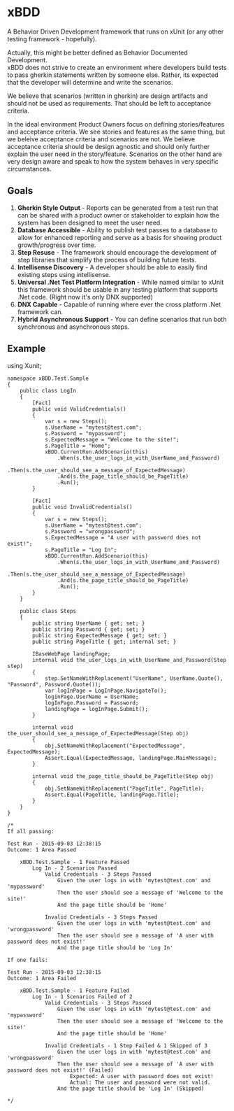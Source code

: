 # xBDD
A Behavior Driven Development framework that runs on xUnit (or any other testing framework - hopefully).

Actually, this might be better defined as Behavior Documented Development.  
xBDD does not strive to create an environment where developers build tests to pass
gherkin statements written by someone else.  Rather, its expected that the developer
will determine and write the scenarios.

We believe that scenarios (written in gherkin) are design artifacts and 
should not be used as requirements.  That should be left to acceptance criteria.

In the ideal environment Product Owners focus on defining stories/features and acceptance criteria.
We see stories and features as the same thing, but we beleive acceptance criteria 
and scenarios are not.  We believe acceptance criteria should be design agnostic and should 
only further explain the user need in the story/feature.  Scenarios on the other
hand are very design aware and speak to how the system behaves in very specific circumstances.

## Goals

1. **Gherkin Style Output** - Reports can be generated from a test run that can be shared 
with a product owner or stakeholder to explain how the system has been designed to meet the user need.
2. **Database Accessible** - Ability to publish test passes to a database to allow for enhanced reporting
and serve as a basis for showing product growth/progress over time.
3. **Step Resuse** - The framework should encourage the development of step libraries that simplify
the process of building future tests.
4. **Intellisense Discovery** - A developer should be able to easily find existing steps using intellisense.
5. **Universal .Net Test Platform Integration** - While named similar to xUnit this framework should be usable
in any testing platform that supports .Net code.  (Right now it's only DNX supported)
6. **DNX Capable** - Capable of running where ever the cross platform .Net framework can.
4. **Hybrid Asynchronous Support** - You can define scenarios that run both synchronous and asynchronous steps.

## Example 

using Xunit;

    namespace xBDD.Test.Sample
    {
        public class LogIn
        {
            [Fact]
            public void ValidCredentials()
            {
                var s = new Steps();
                s.UserName = "mytest@test.com";
                s.Password = "mypassword";
                s.ExpectedMessage = "Welcome to the site!";
                s.PageTitle = "Home";
                xBDD.CurrentRun.AddScenario(this)
                    .When(s.the_user_logs_in_with_UserName_and_Password)
                    .Then(s.the_user_should_see_a_message_of_ExpectedMessage)
                    .And(s.the_page_title_should_be_PageTitle)
                    .Run();
            }

            [Fact]
            public void InvalidCredentials()
            {
                var s = new Steps();
                s.UserName = "mytest@test.com";
                s.Password = "wrongpassword";
                s.ExpectedMessage = "A user with password does not exist!";
                s.PageTitle = "Log In";
                xBDD.CurrentRun.AddScenario(this)
                    .When(s.the_user_logs_in_with_UserName_and_Password)
                    .Then(s.the_user_should_see_a_message_of_ExpectedMessage)
                    .And(s.the_page_title_should_be_PageTitle)
                    .Run();
            }
        }

        public class Steps
        {
            public string UserName { get; set; }
            public string Password { get; set; }
            public string ExpectedMessage { get; set; }
            public string PageTitle { get; internal set; }

            IBaseWebPage landingPage;
            internal void the_user_logs_in_with_UserName_and_Password(Step step)
            {
                step.SetNameWithReplacement("UserName", UserName.Quote(), "Password", Password.Quote());
                var logInPage = LogInPage.NavigateTo();
                loginPage.UserName = UserName;
                logInPage.Password = Password;
                landingPage = logInPage.Submit();
            }

            internal void the_user_should_see_a_message_of_ExpectedMessage(Step obj)
            {
                obj.SetNameWithReplacement("ExpectedMessage", ExpectedMessage);
                Assert.Equal(ExpectedMessage, landingPage.MainMessage);
            }

            internal void the_page_title_should_be_PageTitle(Step obj)
            {
                obj.SetNameWithReplacement("PageTitle", PageTitle);
                Assert.Equal(PageTitle, landingPage.Title);
            }
        }
    }

    /*
    If all passing:

    Test Run - 2015-09-03 12:38:15
    Outcome: 1 Area Passed

        xBDD.Test.Sample - 1 Feature Passed
            Log In - 2 Scenarios Passed
                Valid Credentials - 3 Steps Passed
                    Given the user logs in with 'mytest@test.com' and 'mypassword'
                    Then the user should see a message of 'Welcome to the site!'
                    And the page title should be 'Home'
            
                Invalid Credentials - 3 Steps Passed
                    Given the user logs in with 'mytest@test.com' and 'wrongpassword'
                    Then the user should see a message of 'A user with password does not exist!'
                    And the page title should be 'Log In'

    If one fails:
    
    Test Run - 2015-09-03 12:38:15
    Outcome: 1 Area Failed

        xBDD.Test.Sample - 1 Feature Failed
            Log In - 1 Scenarios Failed of 2
                Valid Credentials - 3 Steps Passed
                    Given the user logs in with 'mytest@test.com' and 'mypassword'
                    Then the user should see a message of 'Welcome to the site!'
                    And the page title should be 'Home'
            
                Invalid Credentials - 1 Step Failed & 1 Skipped of 3
                    Given the user logs in with 'mytest@test.com' and 'wrongpassword'
                    Then the user should see a message of 'A user with password does not exist!' (Failed)
                        Expected: A user with password does not exist!
                        Actual: The user and password were not valid.
                    And the page title should be 'Log In' (Skipped)

    */


